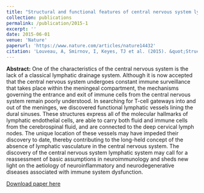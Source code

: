 ```yaml
---
title: "Structural and functional features of central nervous system lymphatic vessels"
collection: publications
permalink: /publication/2015-1
excerpt: ''
date: 2015-06-01
venue: 'Nature'
paperurl: 'https://www.nature.com/articles/nature14432'
citation: 'Louveau, A, Smirnov, I, Keyes, TJ et al. (2015). &quot;Structural and functional features of central nervous system lymphatic vessels.&quot; <i>Nature</i>. 523: 337-341.'
---
```


**Abstract:** One of the characteristics of the central nervous system is the lack of a classical lymphatic drainage system. Although it is now accepted that the central nervous system undergoes constant immune surveillance that takes place within the meningeal compartment, the mechanisms governing the entrance and exit of immune cells from the central nervous system remain poorly understood. In searching for T-cell gateways into and out of the meninges, we discovered functional lymphatic vessels lining the dural sinuses. These structures express all of the molecular hallmarks of lymphatic endothelial cells, are able to carry both fluid and immune cells from the cerebrospinal fluid, and are connected to the deep cervical lymph nodes. The unique location of these vessels may have impeded their discovery to date, thereby contributing to the long-held concept of the absence of lymphatic vasculature in the central nervous system. The discovery of the central nervous system lymphatic system may call for a reassessment of basic assumptions in neuroimmunology and sheds new light on the aetiology of neuroinflammatory and neurodegenerative diseases associated with immune system dysfunction.

[Download paper here](https://www.nature.com/articles/nature14432)

